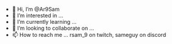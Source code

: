 - 👋 Hi, I’m @Ar9Sam
- 👀 I’m interested in ...
- 🌱 I’m currently learning ...
- 💞️ I’m looking to collaborate on ...
- 📫 How to reach me ... rsam_9 on twitch, sameguy on discord


<!---
Ar9Sam/Ar9Sam is a ✨ special ✨ repository because its `README.md` (this file) appears on your GitHub profile.
You can click the Preview link to take a look at your changes.
--->
